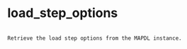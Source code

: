 # load_step_options

```{property} property Information.load_step_options

Retrieve the load step options from the MAPDL instance.

```